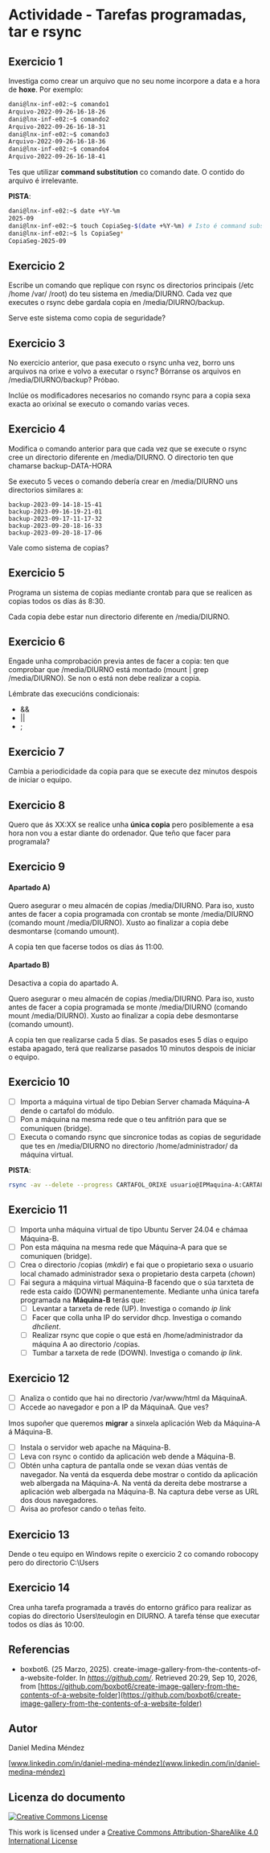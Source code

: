 # Actividade - Tarefas programadas, tar e rsync

## Exercicio 1

Investiga como crear un arquivo que no seu nome incorpore a data e a hora de **hoxe**. Por exemplo:

```bash
dani@lnx-inf-e02:~$ comando1
Arquivo-2022-09-26-16-18-26
dani@lnx-inf-e02:~$ comando2
Arquivo-2022-09-26-16-18-31
dani@lnx-inf-e02:~$ comando3
Arquivo-2022-09-26-16-18-36
dani@lnx-inf-e02:~$ comando4
Arquivo-2022-09-26-16-18-41
```

Tes que utilizar **command substitution** co comando date.  O contido do arquivo é irrelevante.

**PISTA**:

```bash
dani@lnx-inf-e02:~$ date +%Y-%m
2025-09
dani@lnx-inf-e02:~$ touch CopiaSeg-$(date +%Y-%m) # Isto é command substitution
dani@lnx-inf-e02:~$ ls CopiaSeg*
CopiaSeg-2025-09
```

## Exercicio 2

Escribe un comando que replique con rsync os directorios principais (/etc /home /var/ /root)  do teu sistema en /media/DIURNO. Cada vez que executes o rsync debe gardala copia en /media/DIURNO/backup.

Serve este sistema como copia de seguridade?

## Exercicio 3

No exercicio anterior, que pasa executo o rsync unha vez, borro uns arquivos na orixe e volvo a executar o rsync? Bórranse os arquivos en /media/DIURNO/backup? 
Próbao.

Inclúe os modificadores necesarios no comando rsync para a copia sexa exacta ao orixinal se executo o comando varias veces.

## Exercicio 4

Modifica o comando anterior para que cada vez que se execute o rsync cree un directorio diferente en /media/DIURNO. O directorio ten que chamarse backup-DATA-HORA

Se executo 5 veces o comando debería crear en /media/DIURNO uns directorios similares a:

```
backup-2023-09-14-18-15-41
backup-2023-09-16-19-21-01
backup-2023-09-17-11-17-32
backup-2023-09-20-18-16-33
backup-2023-09-20-18-17-06

```

Vale como sistema de copias?

## Exercicio 5

Programa un sistema de copias mediante crontab para que se realicen as copias todos os días ás 8:30. 

Cada copia debe estar nun directorio diferente en /media/DIURNO.

## Exercicio 6

Engade unha comprobación previa antes de facer a copia:
ten que comprobar que /media/DIURNO está montado (mount | grep /media/DIURNO). Se non o está non debe realizar a copia. 

Lémbrate das execucións condicionais:

- &&
- ||
- ;

## Exercicio 7

Cambia a periodicidade da copia para que se execute dez minutos despois de iniciar o equipo.

## Exercicio 8

Quero que ás XX:XX se realice unha **única copia** pero posiblemente a esa hora non vou a estar diante do ordenador. Que teño que facer para programala?

## Exercicio 9

#### Apartado A)



Quero asegurar o meu almacén de copias /media/DIURNO. Para iso, xusto antes de facer a copia programada con crontab se monte /media/DIURNO (comando mount /media/DIURNO). Xusto ao finalizar a copia debe desmontarse (comando umount). 

A copia ten que facerse todos os días ás 11:00.

#### Apartado B)

Desactiva a copia do apartado A. 

Quero asegurar o meu almacén de copias /media/DIURNO. Para iso, xusto antes de facer a copia programada se monte /media/DIURNO (comando mount /media/DIURNO). Xusto ao finalizar a copia debe desmontarse (comando umount).

A copia ten que realizarse cada 5 días. Se pasados eses 5 días o equipo estaba apagado, terá que realizarse pasados 10 minutos despois de iniciar o equipo. 





## Exercicio 10

- [ ] Importa a máquina virtual de tipo Debian Server chamada Máquina-A dende o cartafol do módulo.
- [ ] Pon a máquina na mesma rede que o teu anfitrión para que se comuniquen (bridge).
- [ ] Executa o comando rsync que sincronice todas as copias de seguridade que tes en /media/DIURNO no directorio /home/administrador/ da máquina virtual. 

**PISTA**:

```bash 
rsync -av --delete --progress CARTAFOL_ORIXE usuario@IPMaquina-A:CARTAFOL_DESTINO 
```

## Exercicio 11

- [ ] Importa unha máquina virtual de tipo Ubuntu Server 24.04 e chámaa Máquina-B.
- [ ] Pon esta máquina na mesma rede que Máquina-A para que se comuniquen (bridge).
- [ ] Crea o directorio /copias (*mkdir*) e fai que o propietario sexa o usuario local chamado administrador sexa o propietario desta carpeta (*chown*) 
- [ ] Fai segura a máquina virtual Máquina-B facendo que o súa tarxteta de rede esta caído (DOWN) permanentemente. Mediante unha única tarefa programada na **Máquina-B** terás que: 
  - [ ] Levantar a tarxeta de rede (UP).  Investiga o comando *ip link* 
  - [ ] Facer que colla unha IP do servidor dhcp. Investiga o comando *dhclient*.
  - [ ] Realizar rsync  que copie o que está en /home/administrador da máquina A ao directorio /copias.
  - [ ] Tumbar a tarxeta de rede (DOWN).  Investiga o comando *ip link*.

## Exercicio 12

- [ ] Analiza o contido que hai no directorio /var/www/html da MáquinaA.
- [ ] Accede ao navegador e pon a IP da MáquinaA. Que ves?

Imos supoñer que queremos **migrar** a sinxela aplicación Web da Máquina-A á Máquina-B. 

- [ ] Instala o servidor web apache na Máquina-B.
- [ ] Leva con rsync o contido da aplicación web dende a Máquina-B.
- [ ] Obtén unha captura de pantalla onde se vexan dúas ventás de navegador. Na ventá da esquerda debe mostrar o contido da aplicación web albergada na Máquina-A. Na ventá da dereita debe mostrarse a aplicación web albergada na Máquina-B. Na captura debe verse as URL dos dous navegadores.
- [ ] Avisa ao profesor cando o teñas feito. 

## Exercicio 13

Dende o teu equipo en Windows repite o exercicio 2 co comando robocopy pero do directorio C:\Users

## Exercicio 14

Crea unha tarefa programada a través do entorno gráfico para realizar as copias do directorio Users\teulogin en DIURNO. A tarefa ténse que executar todos os días ás 10:00.



## Referencias

* boxbot6. (25 Marzo, 2025). create-image-gallery-from-the-contents-of-a-website-folder. In *https://github.com/*. Retrieved 20:29, Sep 10, 2026, from [https://github.com/boxbot6/create-image-gallery-from-the-contents-of-a-website-folder](https://github.com/boxbot6/create-image-gallery-from-the-contents-of-a-website-folder)



## Autor

Daniel Medina Méndez

[www.linkedin.com/in/daniel-medina-méndez](www.linkedin.com/in/daniel-medina-méndez)

## Licenza do documento

[![Creative Commons License](https://i.creativecommons.org/l/by-sa/4.0/88x31.png)](http://creativecommons.org/licenses/by-sa/4.0/)

This work is licensed under a [Creative Commons Attribution-ShareAlike 4.0 International License](http://creativecommons.org/licenses/by-sa/4.0/)

